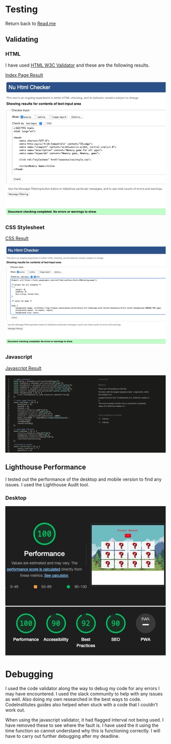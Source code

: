 # Testing

Return back to [Read.me](https://github.com/AdamWeaver94/project_2/blob/main/README.md)

## Validating

### HTML

I have used [HTML W3C Validator](https://validator.w3.org/nu/#textarea) and these are the following results.

[Index Page Result](https://github.com/AdamWeaver94/project_2/blob/main/index.html)

![screenshot](assests/docs/index-validator-html.jpeg)

### CSS Stylesheet

[CSS Result](https://github.com/AdamWeaver94/project_2/blob/main/assests/css/style.css)

![screenshot](assests/docs/css-validator.jpeg)

### Javascript 

[Javascript Result](https://github.com/AdamWeaver94/project_2/blob/main/assests/js/script.js)

![screenshot](assests/docs/javascript-validator.jpeg)

## Lighthouse Performance

I tested out the performance of the desktop and mobile version to find any issues. I used the Lighthouse Audit tool.

### Desktop

![screenshot](assests/docs/lighthouse-overall.jpeg)
![screenshot](assests/docs/lighthouse-performance.jpeg)


# Debugging

I used the code validator along the way to debug my code for any errors I may have encountered. I used the slack community to help with any issues as well. Also doing my own researched in the best ways to code.
CodeInstitutes guides also helped when stuck with a code that I couldn't work out. 

When using the javascript validator, it had flagged interval not being used. I have removed these to see where the fault is. I have used the it using the time function so cannot understand why this is functioning correctly. I will have to carry out further debugging after my deadline.